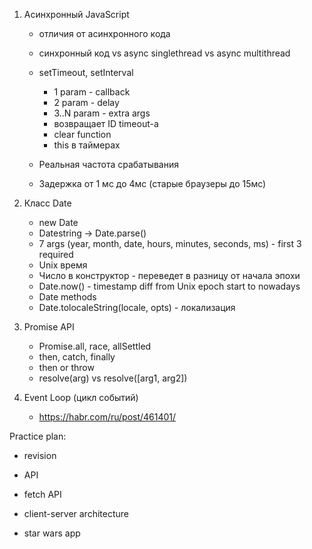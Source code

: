 1. Асинхронный JavaScript
    - отличия от асинхронного кода
    - синхронный код vs async singlethread vs async multithread
    - setTimeout, setInterval
        - 1 param - callback
        - 2 param - delay
        - 3..N param - extra args
        - возвращает ID timeout-а
        - clear function
        - this в таймерах

    - Реальная частота срабатывания
    - Задержка от 1 мс до 4мс (старые браузеры до 15мс)

2. Класс Date
    - new Date
    - Datestring -> Date.parse()
    - 7 args (year, month, date, hours, minutes, seconds, ms) - first 3 required
    - Unix время
    - Число в конструктор - переведет в разницу от начала эпохи
    - Date.now() - timestamp diff from Unix epoch start to nowadays
    - Date methods
    - Date.tolocaleString(locale, opts) - локализация

3. Promise API
    - Promise.all, race, allSettled
    - then, catch, finally
    - then or throw
    - resolve(arg) vs resolve([arg1, arg2])

4. Event Loop (цикл событий)
    - https://habr.com/ru/post/461401/

Practice plan:

- revision

- API
- fetch API
- client-server architecture

- star wars app